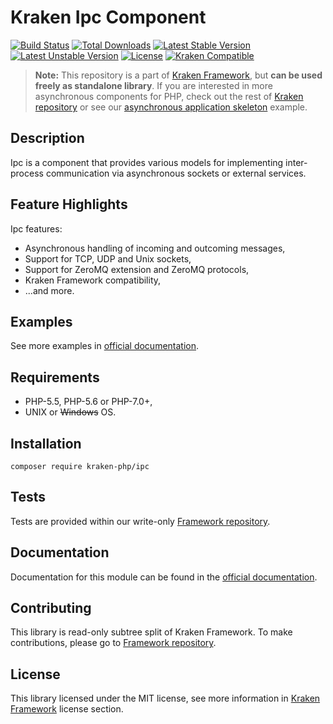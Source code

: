 # Kraken Ipc Component

[![Build Status](https://travis-ci.org/kraken-php/framework.svg)](https://travis-ci.org/kraken-php/framework)
[![Total Downloads](https://poser.pugx.org/kraken-php/ipc/downloads)](https://packagist.org/packages/kraken-php/ipc) 
[![Latest Stable Version](https://poser.pugx.org/kraken-php/ipc/v/stable)](https://packagist.org/packages/kraken-php/ipc) 
[![Latest Unstable Version](https://poser.pugx.org/kraken-php/ipc/v/unstable)](https://packagist.org/packages/kraken-php/ipc) 
[![License](https://poser.pugx.org/kraken-php/framework/license)](https://packagist.org/packages/kraken-php/framework)
[![Kraken Compatible](https://img.shields.io/badge/kraken-compatible-6b02af.svg)](https://github.com/kraken-php/framework)

> **Note:** This repository is a part of [Kraken Framework][3], but **can be used freely as standalone library**. If you 
are interested in more asynchronous components for PHP, check out the rest of [Kraken repository][5] or see our 
[asynchronous application skeleton][4] example.

## Description

Ipc is a component that provides various models for implementing inter-process communication via asynchronous
sockets or external services.

## Feature Highlights

Ipc features:

* Asynchronous handling of incoming and outcoming messages,
* Support for TCP, UDP and Unix sockets,
* Support for ZeroMQ extension and ZeroMQ protocols,
* Kraken Framework compatibility,
* ...and more.

## Examples

See more examples in [official documentation][2].

## Requirements

* PHP-5.5, PHP-5.6 or PHP-7.0+,
* UNIX or ~~Windows~~ OS.

## Installation

```
composer require kraken-php/ipc
```

## Tests

Tests are provided within our write-only [Framework repository][3].

## Documentation

Documentation for this module can be found in the [official documentation][2].

## Contributing

This library is read-only subtree split of Kraken Framework. To make contributions, please go to [Framework repository][3].

## License

This library licensed under the MIT license, see more information in [Kraken Framework][3] license section.

[1]: http://kraken-php.com
[2]: http://kraken-php.com/docs/api-ipc
[3]: https://github.com/kraken-php/framework
[4]: https://github.com/kraken-php/kraken
[5]: https://github.com/kraken-php
